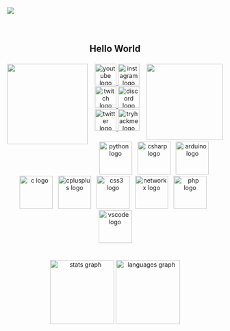 <div align="left">
  <img src="https://visitor-badge.laobi.icu/badge?page_id=1Markkyn.1Markkyn&left_color=black&right_color=black&left_text=Views"  />
</div>

###

<br clear="both">

<h2 align="center">Hello World</h2>

###

<img align="right" height="178" src="https://github.com/1Markkyn/1Markkyn/assets/165627874/617e2276-614f-44f2-9fb9-059c848e106e"  />

###

<img align="left" height="188" src="https://github.com/1Markkyn/1Markkyn/assets/165627874/617e2276-614f-44f2-9fb9-059c848e106e"  />

###

<div align="center">
  <a href="https://www.youtube.com/channel/UCW55nqP7sz0HWMcjAkw0A5A" target="_blank">
    <img src="https://img.shields.io/static/v1?message=Youtube&logo=youtube&label=&color=000000&logoColor=white&labelColor=&style=plastic" height="50" alt="youtube logo"  />
  </a>
  <a href="https://www.instagram.com/1markkyn" target="_blank">
    <img src="https://img.shields.io/static/v1?message=Instagram&logo=instagram&label=&color=000000&logoColor=white&labelColor=&style=plastic" height="50" alt="instagram logo"  />
  </a>
  <a href="https://www.twitch.tv/1markkyn" target="_blank">
    <img src="https://img.shields.io/static/v1?message=Twitch&logo=twitch&label=&color=000000&logoColor=white&labelColor=&style=plastic" height="50" alt="twitch logo"  />
  </a>
  <a href="https://discord.gg/sXmxxXt9MD" target="_blank">
    <img src="https://img.shields.io/static/v1?message=Discord&logo=discord&label=&color=000000&logoColor=white&labelColor=&style=plastic" height="50" alt="discord logo"  />
  </a>
  <a href="https://twitter.com/1markkyn" target="_blank">
    <img src="https://img.shields.io/static/v1?message=Twitter&logo=twitter&label=&color=000000&logoColor=white&labelColor=&style=plastic" height="50" alt="twitter logo"  />
  </a>
  <a href="https://tryhackme.com/p/1Markkyn" target="_blank">
    <img src="https://img.shields.io/static/v1?message=TryHackMe&logo=tryhackme&label=&color=000000&logoColor=white&labelColor=&style=plastic" height="50" alt="tryhackme logo"  />
  </a>
</div>

###

<div align="center">
  <img src="https://cdn.jsdelivr.net/gh/devicons/devicon/icons/python/python-original.svg" height="77" alt="python logo"  />
  <img width="5" />
  <img src="https://cdn.jsdelivr.net/gh/devicons/devicon/icons/csharp/csharp-original.svg" height="77" alt="csharp logo"  />
  <img width="5" />
  <img src="https://cdn.jsdelivr.net/gh/devicons/devicon/icons/arduino/arduino-original.svg" height="77" alt="arduino logo"  />
  <img width="5" />
  <img src="https://cdn.jsdelivr.net/gh/devicons/devicon/icons/c/c-original.svg" height="77" alt="c logo"  />
  <img width="5" />
  <img src="https://cdn.jsdelivr.net/gh/devicons/devicon/icons/cplusplus/cplusplus-original.svg" height="77" alt="cplusplus logo"  />
  <img width="5" />
  <img src="https://cdn.jsdelivr.net/gh/devicons/devicon/icons/css3/css3-original.svg" height="77" alt="css3 logo"  />
  <img width="5" />
  <img src="https://cdn.jsdelivr.net/gh/devicons/devicon/icons/networkx/networkx-original.svg" height="77" alt="networkx logo"  />
  <img width="5" />
  <img src="https://cdn.jsdelivr.net/gh/devicons/devicon/icons/php/php-original.svg" height="77" alt="php logo"  />
  <img width="5" />
  <img src="https://cdn.jsdelivr.net/gh/devicons/devicon/icons/vscode/vscode-original.svg" height="77" alt="vscode logo"  />
</div>

###

<br clear="both">

<div align="center">
  <img src="https://github-readme-stats.vercel.app/api?username=1Markkyn&hide_title=false&hide_rank=false&show_icons=true&include_all_commits=true&count_private=true&disable_animations=false&theme=dracula&locale=en&hide_border=false" height="150" alt="stats graph"  />
  <img src="https://github-readme-stats.vercel.app/api/top-langs?username=1Markkyn&locale=en&hide_title=false&layout=compact&card_width=320&langs_count=5&theme=dracula&hide_border=false" height="150" alt="languages graph"  />
</div>

###
